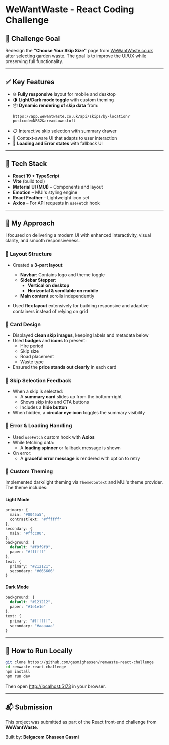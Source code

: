 
# WeWantWaste - React Coding Challenge

## 🚀 Challenge Goal

Redesign the **"Choose Your Skip Size"** page from [WeWantWaste.co.uk](https://wewantwaste.co.uk) after selecting garden waste. The goal is to improve the UI/UX while preserving full functionality.

---

## ✅ Key Features

- 🌐 **Fully responsive** layout for mobile and desktop
- 🌗 **Light/Dark mode toggle** with custom theming
- 📦 **Dynamic rendering of skip data** from:
  ```
  https://app.wewantwaste.co.uk/api/skips/by-location?postcode=NR32&area=Lowestoft
  ```
- 📋 Interactive skip selection with summary drawer
- 🛒 Context-aware UI that adapts to user interaction
- 🔁 **Loading and Error states** with fallback UI

---

## 🧱 Tech Stack

- **React 19 + TypeScript**
- **Vite** (build tool)
- **Material UI (MUI)** – Components and layout
- **Emotion** – MUI's styling engine
- **React Feather** – Lightweight icon set
- **Axios** – For API requests in `useFetch` hook

---

## 🧠 My Approach

I focused on delivering a modern UI with enhanced interactivity, visual clarity, and smooth responsiveness.

### 🔁 Layout Structure
- Created a **3-part layout**:
  - **Navbar**: Contains logo and theme toggle
  - **Sidebar Stepper**:
    - **Vertical on desktop**
    - **Horizontal & scrollable on mobile**
  - **Main content** scrolls independently

- Used **flex layout** extensively for building responsive and adaptive containers instead of relying on grid

### 🧩 Card Design
- Displayed **clean skip images**, keeping labels and metadata below
- Used **badges** and **icons** to present:
  - Hire period
  - Skip size
  - Road placement
  - Waste type
- Ensured the **price stands out clearly** in each card

### 🛒 Skip Selection Feedback
- When a skip is selected:
  - A **summary card** slides up from the bottom-right
  - Shows skip info and CTA buttons
  - Includes a **hide button**
- When hidden, a **circular eye icon** toggles the summary visibility

### 🚨 Error & Loading Handling
- Used `useFetch` custom hook with **Axios**
- While fetching data:
  - A **loading spinner** or fallback message is shown
- On error:
  - A **graceful error message** is rendered with option to retry

### 🎨 Custom Theming
Implemented dark/light theming via `ThemeContext` and MUI's theme provider. The theme includes:

#### Light Mode

```ts
primary: {
  main: "#0045a5",       
  contrastText: "#ffffff"
},
secondary: {
  main: "#ffcc00",       
},
background: {
  default: "#f9f9f9",
  paper: "#ffffff"
},
text: {
  primary: "#212121",
  secondary: "#666666"
}
```

#### Dark Mode

```ts
background: {
  default: "#121212",
  paper: "#1e1e1e"
},
text: {
  primary: "#ffffff",
  secondary: "#aaaaaa"
}
```

---

## 🧪 How to Run Locally

```bash
git clone https://github.com/gasmighassen/remwaste-react-challenge
cd remwaste-react-challenge
npm install
npm run dev
```

Then open [http://localhost:5173](http://localhost:5173) in your browser.

---


## 📬 Submission

This project was submitted as part of the React front-end challenge from **WeWantWaste**.

Built by: **Belgacem Ghassen Gasmi**

